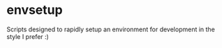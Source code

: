 # envsetup
Scripts designed to rapidly setup an environment for development in the style I prefer :)
